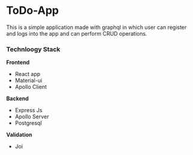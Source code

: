# ToDo-App

This is a simple application made with graphql in which user can register and logs into the app and can perform CRUD operations.

### Technloogy Stack

**Frontend**
- React app
- Material-ui
- Apollo Client

**Backend**
- Express Js
- Apollo Server
- Postgresql

**Validation**
- Joi

